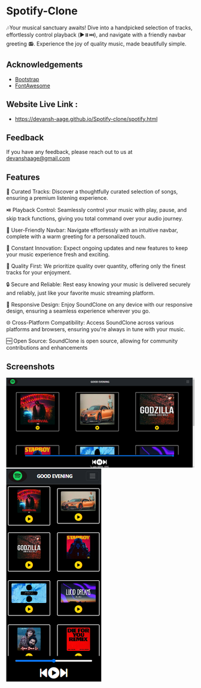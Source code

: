 
# Spotify-Clone

🎶Your musical sanctuary awaits! Dive into a handpicked selection of tracks, effortlessly control playback (▶️⏸️⏭️), and navigate with a friendly navbar greeting 📻. Experience the joy of quality music, made beautifully simple.
## Acknowledgements

 - [Bootstrap](https://getbootstrap.com/docs/4.0/components/navbar/)
 - [FontAwesome](https://fontawesome.com/)
 


## Website Live Link : 
- https://devansh-aage.github.io/Spotify-clone/spotify.html

## Feedback

If you have any feedback, please reach out to us at devanshaage@gmail.com 


## Features

🎵 Curated Tracks: Discover a thoughtfully curated selection of songs, ensuring a premium listening experience.

⏯️ Playback Control: Seamlessly control your music with play, pause, and skip track functions, giving you total command over your audio journey.

📅 User-Friendly Navbar: Navigate effortlessly with an intuitive navbar, complete with a warm greeting for a personalized touch.

🚀 Constant Innovation: Expect ongoing updates and new features to keep your music experience fresh and exciting.

🌟 Quality First: We prioritize quality over quantity, offering only the finest tracks for your enjoyment.

🔒 Secure and Reliable: Rest easy knowing your music is delivered securely and reliably, just like your favorite music streaming platform.

📱 Responsive Design: Enjoy SoundClone on any device with our responsive design, ensuring a seamless experience wherever you go.

🌐 Cross-Platform Compatibility: Access SoundClone across various platforms and browsers, ensuring you're always in tune with your music.

🆓 Open Source: SoundClone is open source, allowing for community contributions and enhancements

## Screenshots

![App Screenshot](Preview.png)
![App Screenshot](Preview2.png)

